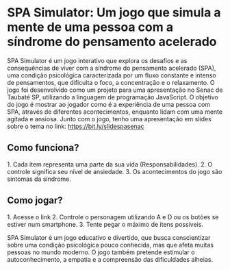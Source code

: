 <h1>SPA Simulator: Um jogo que simula a mente de uma pessoa com a síndrome do pensamento acelerado</h1>

SPA Simulator é um jogo interativo que explora os desafios e as consequências de viver com a síndrome do pensamento acelerado (SPA), uma condição psicológica caracterizada por um fluxo constante e intenso de pensamentos, que dificulta o foco, a concentração e o relaxamento. O jogo foi desenvolvido como um projeto para uma apresentação no Senac de Taubaté SP, utilizando a linguagem de programação JavaScript.
O objetivo do jogo é mostrar ao jogador como é a experiência de uma pessoa com SPA, através de diferentes acontecimentos, enquanto lidam com uma mente agitada e ansiosa. Junto com o jogo, tenho uma apresentação em slides sobre o tema no link: 
https://bit.ly/slidespasenac

<h2>Como funciona?</h2>
1. Cada item representa uma parte da sua vida (Responsabilidades).
2. O controle significa seu nível de ansiedade.
3. Os acontecimentos do jogo são sintomas da sindrome.

<h2>Como jogar?</h2>
1. Acesse o link
2. Controle o personagem utilizando A e D ou os botões se estiver num smartphone.
3. Tente pegar o máximo de itens possíveis.

SPA Simulator é um jogo educativo e divertido, que busca conscientizar sobre uma condição psicológica pouco conhecida, mas que afeta muitas pessoas no mundo moderno. O jogo também pretende estimular o autoconhecimento, a empatia e a compreensão das dificuldades alheias.
